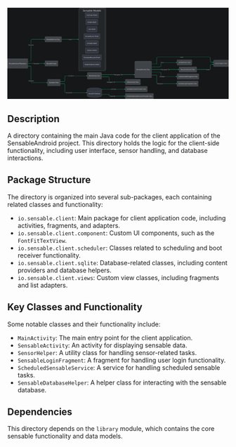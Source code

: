 ![Alt text](./README.md.svg)

## Description

A directory containing the main Java code for the client application of the SensableAndroid project. This directory holds the logic for the client-side functionality, including user interface, sensor handling, and database interactions.


## Package Structure

The directory is organized into several sub-packages, each containing related classes and functionality:

* `io.sensable.client`: Main package for client application code, including activities, fragments, and adapters.
* `io.sensable.client.component`: Custom UI components, such as the `FontFitTextView`.
* `io.sensable.client.scheduler`: Classes related to scheduling and boot receiver functionality.
* `io.sensable.client.sqlite`: Database-related classes, including content providers and database helpers.
* `io.sensable.client.views`: Custom view classes, including fragments and list adapters.


## Key Classes and Functionality

Some notable classes and their functionality include:

* `MainActivity`: The main entry point for the client application.
* `SensableActivity`: An activity for displaying sensable data.
* `SensorHelper`: A utility class for handling sensor-related tasks.
* `SensableLoginFragment`: A fragment for handling user login functionality.
* `ScheduledSensableService`: A service for handling scheduled sensable tasks.
* `SensableDatabaseHelper`: A helper class for interacting with the sensable database.


## Dependencies

This directory depends on the `library` module, which contains the core sensable functionality and data models.



